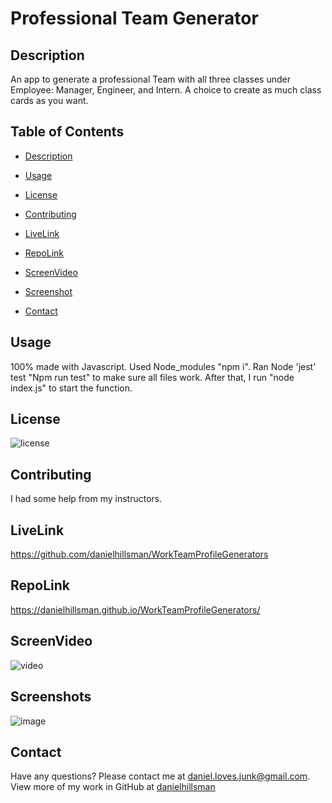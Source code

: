 # Professional Team Generator

## Description
An app to generate a professional Team with all three classes under Employee: Manager, Engineer, and Intern. A choice to create as much class cards as you want.


## Table of Contents
- [Description](#description)
* [Usage](#usage)
- [License](#license)
* [Contributing](#contributing)
- [LiveLink](#livelink)
* [RepoLink](#repolink)
- [ScreenVideo](#screenvideo)
* [Screenshot](#screenshot)
- [Contact](#contact)

## Usage

100% made with Javascript. Used Node_modules "npm i". Ran Node 'jest' test "Npm run test" to make sure all files work. After that, I run "node index.js" to start the function.

## License
![license](https://img.shields.io/static/v1?label=license&message=Unlicense&color=success)

## Contributing

I had some help from my instructors.

## LiveLink
https://github.com/danielhillsman/WorkTeamProfileGenerators

## RepoLink
 https://danielhillsman.github.io/WorkTeamProfileGenerators/
 
## ScreenVideo
![video](https://drive.google.com/file/d/1jV9JqkVCD_zVVmVFGiieYeFTgZSvfDYJ/view)

## Screenshots

![image](https://user-images.githubusercontent.com/99533951/161407599-f2d8b271-5f9b-4699-97a6-988b39e768a2.png)


## Contact
Have any questions? Please contact me at [daniel.loves.junk@gmail.com](mailto:daniel.loves.junk@gmail.com). View more of my work in GitHub at [danielhillsman](https://github.com/danielhillsman)
